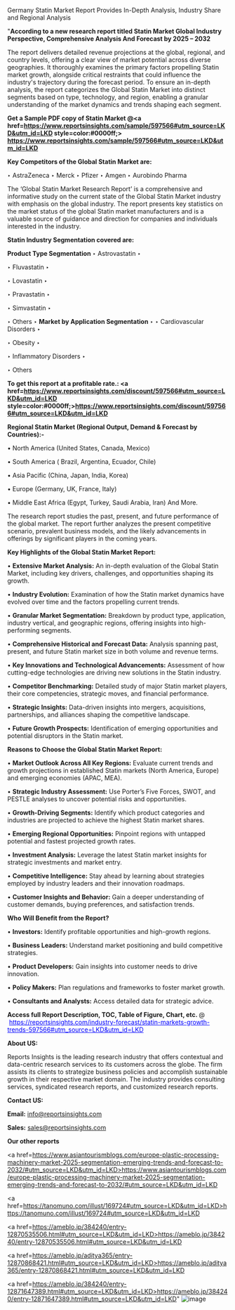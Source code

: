 Germany Statin Market Report Provides In-Depth Analysis, Industry Share and Regional Analysis

"<strong>According to a new research report titled Statin Market Global Industry Perspective, Comprehensive Analysis And Forecast by 2025 – 2032</strong>

The report delivers detailed revenue projections at the global, regional, and country levels, offering a clear view of market potential across diverse geographies. It thoroughly examines the primary factors propelling Statin market growth, alongside critical restraints that could influence the industry's trajectory during the forecast period. To ensure an in-depth analysis, the report categorizes the Global Statin Market into distinct segments based on type, technology, and region, enabling a granular understanding of the market dynamics and trends shaping each segment.

<strong>Get a Sample PDF copy of Statin Market </strong><strong>@<a href=https://www.reportsinsights.com/sample/597566#utm_source=LKD&utm_id=LKD style=color:#0000ff;> https://www.reportsinsights.com/sample/597566#utm_source=LKD&utm_id=LKD</a></strong></font>

<strong>Key Competitors of the Global Statin Market are:</strong>

‣ AstraZeneca
‣ Merck
‣ Pfizer
‣ Amgen
‣ Aurobindo Pharma

The ‘Global Statin Market Research Report’ is a comprehensive and informative study on the current state of the Global Statin Market industry with emphasis on the global industry. The report presents key statistics on the market status of the global Statin market manufacturers and is a valuable source of guidance and direction for companies and individuals interested in the industry.

<strong>Statin Industry Segmentation covered are:</strong>

<strong>Product Type Segmentation</strong>
‣
Astrovastatin
‣ 

‣ Fluvastatin
‣ 

‣ Lovastatin
‣ 

‣ Pravastatin
‣ 

‣ Simvastatin
‣ 

‣ Others
‣ 
<strong>Market by Application Segmentation</strong>
‣
‣  Cardiovascular Disorders
‣ 

‣ Obesity
‣ 

‣ Inflammatory Disorders
‣ 

‣ Others

<strong>To get this report at a profitable rate.: <a href=https://www.reportsinsights.com/discount/597566#utm_source=LKD&utm_id=LKD style=color:#0000ff;>https://www.reportsinsights.com/discount/597566#utm_source=LKD&utm_id=LKD</a></strong></font>

<strong>Regional Statin Market (Regional Output, Demand &amp; Forecast by Countries):-</strong>

• North America (United States, Canada, Mexico)

• South America ( Brazil, Argentina, Ecuador, Chile)

• Asia Pacific (China, Japan, India, Korea)

• Europe (Germany, UK, France, Italy)

• Middle East Africa (Egypt, Turkey, Saudi Arabia, Iran) And More.

The research report studies the past, present, and future performance of the global market. The report further analyzes the present competitive scenario, prevalent business models, and the likely advancements in offerings by significant players in the coming years.

<strong>Key Highlights of the Global Statin Market Report:</strong>

• <strong>Extensive Market Analysis:</strong> An in-depth evaluation of the Global Statin Market, including key drivers, challenges, and opportunities shaping its growth.

• <strong>Industry Evolution:</strong> Examination of how the Statin market dynamics have evolved over time and the factors propelling current trends.

• <strong>Granular Market Segmentation:</strong> Breakdown by product type, application, industry vertical, and geographic regions, offering insights into high-performing segments.

• <strong>Comprehensive Historical and Forecast Data:</strong> Analysis spanning past, present, and future Statin market size in both volume and revenue terms.

• <strong>Key Innovations and Technological Advancements:</strong> Assessment of how cutting-edge technologies are driving new solutions in the Statin industry.

• <strong>Competitor Benchmarking:</strong> Detailed study of major Statin market players, their core competencies, strategic moves, and financial performance.

• <strong>Strategic Insights:</strong> Data-driven insights into mergers, acquisitions, partnerships, and alliances shaping the competitive landscape.

• <strong>Future Growth Prospects:</strong> Identification of emerging opportunities and potential disruptors in the Statin market.

<strong>Reasons to Choose the Global Statin Market Report:</strong>

• <strong>Market Outlook Across All Key Regions:</strong> Evaluate current trends and growth projections in established Statin markets (North America, Europe) and emerging economies (APAC, MEA).

• <strong>Strategic Industry Assessment:</strong> Use Porter’s Five Forces, SWOT, and PESTLE analyses to uncover potential risks and opportunities.

• <strong>Growth-Driving Segments:</strong> Identify which product categories and industries are projected to achieve the highest Statin market shares.

• <strong>Emerging Regional Opportunities:</strong> Pinpoint regions with untapped potential and fastest projected growth rates.

• <strong>Investment Analysis:</strong> Leverage the latest Statin market insights for strategic investments and market entry.

• <strong>Competitive Intelligence:</strong> Stay ahead by learning about strategies employed by industry leaders and their innovation roadmaps.

• <strong>Customer Insights and Behavior:</strong> Gain a deeper understanding of customer demands, buying preferences, and satisfaction trends.

<strong>Who Will Benefit from the Report?</strong>

• <strong>Investors:</strong> Identify profitable opportunities and high-growth regions.

• <strong>Business Leaders:</strong> Understand market positioning and build competitive strategies.

• <strong>Product Developers:</strong> Gain insights into customer needs to drive innovation.

• <strong>Policy Makers:</strong> Plan regulations and frameworks to foster market growth.

• <strong>Consultants and Analysts:</strong> Access detailed data for strategic advice.
</ul>
<strong>Access full Report Description, TOC, Table of Figure, Chart, etc. </strong>@  <a href=https://reportsinsights.com/industry-forecast/statin-markets-growth-trends-597566#utm_source=LKD&utm_id=LKD style=color:#0000ff;>https://reportsinsights.com/industry-forecast/statin-markets-growth-trends-597566#utm_source=LKD&utm_id=LKD</a></font>

<strong><strong>About US</strong>:</strong>

Reports Insights is the leading research industry that offers contextual and data-centric research services to its customers across the globe. The firm assists its clients to strategize business policies and accomplish sustainable growth in their respective market domain. The industry provides consulting services, syndicated research reports, and customized research reports.

<strong>Contact US:</strong>

<p class=""""><b>Email:</b> <a href=mailto:info@reportsinsights.com>info@reportsinsights.com</a></p>
<p class=""""><b>Sales:</b> <a href=mailto:sales@reportsinsights.com>sales@reportsinsights.com</a></p>

<strong>Our other reports</strong>

<a href=https://www.asiantourismblogs.com/europe-plastic-processing-machinery-market-2025-segmentation-emerging-trends-and-forecast-to-2032/#utm_source=LKD&utm_id=LKD>https://www.asiantourismblogs.com/europe-plastic-processing-machinery-market-2025-segmentation-emerging-trends-and-forecast-to-2032/#utm_source=LKD&utm_id=LKD</a>

<a href=https://tanomuno.com/illust/169724#utm_source=LKD&utm_id=LKD>https://tanomuno.com/illust/169724#utm_source=LKD&utm_id=LKD</a>

<a href=https://ameblo.jp/384240/entry-12870535506.html#utm_source=LKD&utm_id=LKD>https://ameblo.jp/384240/entry-12870535506.html#utm_source=LKD&utm_id=LKD</a>

<a href=https://ameblo.jp/aditya365/entry-12870868421.html#utm_source=LKD&utm_id=LKD>https://ameblo.jp/aditya365/entry-12870868421.html#utm_source=LKD&utm_id=LKD</a>

<a href=https://ameblo.jp/384240/entry-12871647389.html#utm_source=LKD&utm_id=LKD>https://ameblo.jp/384240/entry-12871647389.html#utm_source=LKD&utm_id=LKD</a>"
![image](https://github.com/user-attachments/assets/929a6ef5-6473-4a4a-a125-ea7d2cf06d99)
